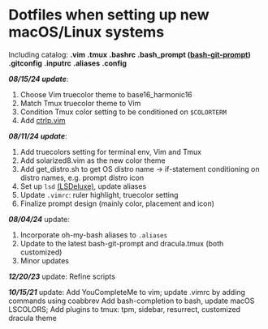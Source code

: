 # Dotfiles when setting up new macOS/Linux systems

Including catalog:
**.vim**
**.tmux**
**.bashrc**
**.bash_prompt ([bash-git-prompt](https://github.com/magicmonty/bash-git-prompt))**
**.gitconfig**
**.inputrc**
**.aliases**
**.config**

***08/15/24 update***:
1. Choose Vim truecolor theme to base16_harmonic16
2. Match Tmux truecolor theme to Vim
3. Condition Tmux color setting to be conditioned on `$COLORTERM`
4. Add [ctrlp.vim](https://github.com/ctrlpvim/ctrlp.vim)

***08/11/24 update***:
1. Add truecolors setting for terminal env, Vim and Tmux
2. Add solarized8.vim as the new color theme
3. Add get_distro.sh to get OS distro name -> if-statement conditioning on distro names, e.g. prompt distro icon
4. Set up `lsd` [(LSDeluxe)](https://github.com/lsd-rs/lsd), update aliases
5. Update `.vimrc`: ruler highlight, truecolor setting
6. Finalize prompt design (mainly color, placement and icon)

***08/04/24*** update:
1. Incorporate oh-my-bash aliases to `.aliases`
2. Update to the latest bash-git-prompt and dracula.tmux (both customized)
3. Minor updates

***12/20/23*** update:
Refine scripts

***10/15/21*** update:
Add YouCompleteMe to vim; update .vimrc by adding commands using coabbrev
Add bash-completion to bash, update macOS LSCOLORS;
Add plugins to tmux: tpm, sidebar, resurrect, customized dracula theme
